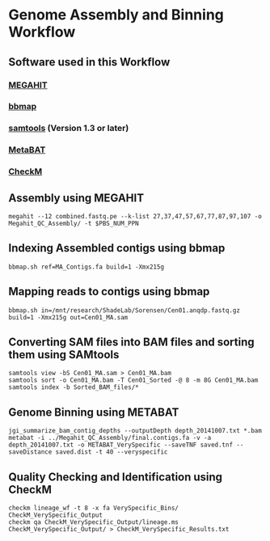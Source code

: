 # Genome Assembly and Binning Workflow
## Software used in this Workflow
### [MEGAHIT](https://github.com/voutcn/megahit)
### [bbmap](https://jgi.doe.gov/data-and-tools/bbtools/)
### [samtools](https://github.com/samtools/samtools) (Version 1.3 or later)
### [MetaBAT](https://bitbucket.org/berkeleylab/metabat)
### [CheckM](http://ecogenomics.github.io/CheckM/)

## Assembly using MEGAHIT
```
megahit --12 combined.fastq.pe --k-list 27,37,47,57,67,77,87,97,107 -o Megahit_QC_Assembly/ -t $PBS_NUM_PPN
```
## Indexing Assembled contigs using bbmap
```
bbmap.sh ref=MA_Contigs.fa build=1 -Xmx215g
```
## Mapping reads to contigs using bbmap
```
bbmap.sh in=/mnt/research/ShadeLab/Sorensen/Cen01.anqdp.fastq.gz build=1 -Xmx215g out=Cen01_MA.sam
```
## Converting SAM files into BAM files and sorting them using SAMtools
```
samtools view -bS Cen01_MA.sam > Cen01_MA.bam
samtools sort -o Cen01_MA.bam -T Cen01_Sorted -@ 8 -m 8G Cen01_MA.bam
samtools index -b Sorted_BAM_files/*
```
## Genome Binning using METABAT
```
jgi_summarize_bam_contig_depths --outputDepth depth_20141007.txt *.bam
metabat -i ../Megahit_QC_Assembly/final.contigs.fa -v -a depth_20141007.txt -o METABAT_VerySpecific --saveTNF saved.tnf --saveDistance saved.dist -t 40 --veryspecific
```
## Quality Checking and Identification using CheckM
```
checkm lineage_wf -t 8 -x fa VerySpecific_Bins/ CheckM_VerySpecific_Output
checkm qa CheckM_VerySpecific_Output/lineage.ms CheckM_VerySpecific_Output/ > CheckM_VerySpecific_Results.txt
```
